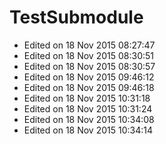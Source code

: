 TestSubmodule
=============

- Edited on 18 Nov 2015 08:27:47
- Edited on 18 Nov 2015 08:30:51
- Edited on 18 Nov 2015 08:30:57
- Edited on 18 Nov 2015 09:46:12
- Edited on 18 Nov 2015 09:46:18
- Edited on 18 Nov 2015 10:31:18
- Edited on 18 Nov 2015 10:31:24
- Edited on 18 Nov 2015 10:34:08
- Edited on 18 Nov 2015 10:34:14
